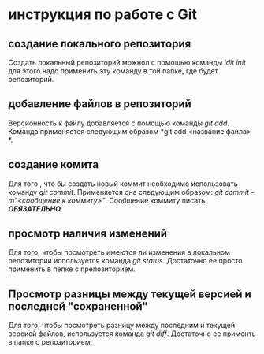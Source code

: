# инструкция по работе с Git


## создание локального репозитория
Создать локальный репозиторий можнол с помощью команды *idit init* для этого надо применить эту команду в той папке, где будет репозиторий.

## добавление файлов в репозиторий 
Версионность  к файлу добавляется с помощью команды *git add*. Команда применяется следующим образом *git add <название файла> *.

## создание комита 
Для того , что бы создать новый коммит необходимо использовать команду *git commit*. Применяется она следующим образом: *git commit -m"<сообщение к коммиту>"*. Сообщение коммиту писать ***ОБЯЗАТЕЛЬНО***.

## просмотр наличия изменений
Для того, чтобы посмотреть имеются ли изменения в локальном репозитории используется команда *git status*. Достаточно ее просто применить в пепке с препозиторием.

## Просмотр разницы между текущей версией и последней  "сохраненной"
Для того, чтобы посмотреть разницу между последним и текущей версией файлов, используется команда *git diff*. Достаточно ее применть в папке с репозиторием.